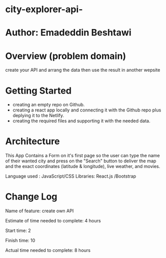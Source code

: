 # city-explorer-api-

# Author: Emadeddin Beshtawi

# Overview (problem domain)
create your API and arrang the data then use the result in another wepsite

# Getting Started
* creating an empty repo on Github.
* creating a react app locally and connecting it with the Github repo plus deplying it to the Netlify.
* creating the required files and supporting it with the needed data.
# Architecture
This App Contains a Form on it's first page so the user can type the name of their wanted city and press on the "Search" button to deliver the map and the exact coordinates (latitude & longitude), live weather, and movies.

Language used : JavaScript/CSS
Libraries: React.js /Bootstrap

# Change Log
Name of feature: create own API

Estimate of time needed to complete: 4 hours

Start time: 2

Finish time: 10

Actual time needed to complete: 8 hours